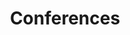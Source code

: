 ---
title: Conferences
parent: events
order: 1
sitemap:
  priority: 1
  changefreq: 'weekly'

sections:

   - file: upcoming
     layout: text

   - file: past
     layout: text     
---